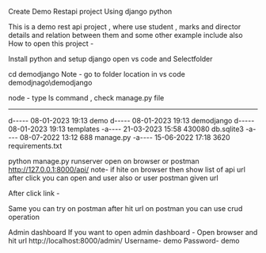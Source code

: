 Create Demo Restapi project Using django python 


This is a demo rest api project , where use student , marks and director details and relation between them and some other example include also
How to open this project -

Install python and setup django
open vs code and Selectfolder 

cd demodjango
     		Note -  go to folder location in vs code demodjnago\demodjango

node - type ls command , check manage.py file 
----                 -------------         ------ ----
d-----        08-01-2023     19:13                demo
d-----        08-01-2023     19:13                demodjango
d-----        08-01-2023     19:13                templates
-a----        21-03-2023     15:58         430080 db.sqlite3
-a----        08-07-2022     13:12            688 manage.py
-a----        15-06-2022     17:18           3620 requirements.txt

python manage.py runserver
 open on browser or postman  http://127.0.0.1:8000/api/
note- if hite on browser then show list of api url after click you can open and user also or user postman given url 

After click link -


Same you can try on postman after hit url on postman you can use crud operation 


Admin dashboard 
If you want to open admin dashboard -
Open browser and hit url
http://localhost:8000/admin/
Username- demo
Password- demo


